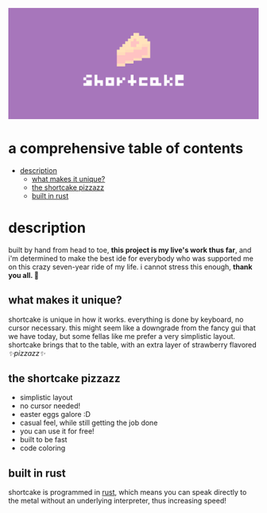 ![shortcake banner](shortcake-banner.png)
# a comprehensive table of contents
- [description](#description)
  - [what makes it unique?](#what-makes-it-unique)
  - [the shortcake pizzazz](#the-shortcake-pizzazz)
  - [built in rust](#built-in-rust)
# description
built by hand from head to toe, **this project is my live's work thus far**, and i'm determined to make the best ide for everybody who was supported me on this crazy seven-year ride of my life. i cannot stress this enough, **thank you all. 💖**
## what makes it unique?
shortcake is unique in how it works. everything is done by keyboard, no cursor necessary. this might seem like a downgrade from the fancy gui that we have today, but some fellas like me prefer a very simplistic layout. shortcake brings that to the table, with an extra layer of strawberry flavored _✨pizzazz✨_
## the shortcake pizzazz
- simplistic layout
- no cursor needed!
- easter eggs galore :D
- casual feel, while still getting the job done
- you can use it for free!
- built to be fast
- code coloring
## built in rust
shortcake is programmed in [rust](https://www.rust-lang.org/), which means you can speak directly to the metal without an underlying interpreter, thus increasing speed!